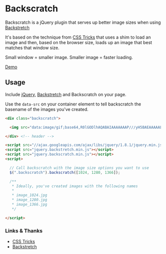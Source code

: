 # Backscratch

Backscratch is a jQuery plugin that serves up better image sizes
when using [Backstretch](http://srobbin.com/jquery-plugins/backstretch/)

It's based on the technique from [CSS Tricks](http://css-tricks.com/perfect-full-page-background-image/) 
that uses a shim to load an image and then, based on the browser size, loads up an image
that best matches that window size.

Small window = smaller image. Smaller image = faster loading.

[Demo](http://facetdev.com/demos/backscratch/)

## Usage

Include [jQuery](http://jquery.com), [Backstretch](http://srobbin.com/jquery-plugins/backstretch/) and Backscratch on your page.

Use the ``data-src`` on your container element to tell backscratch the basename of the images you've created.

```html
<div class="backscratch">

  <img src="data:image/gif;base64,R0lGODlhAQABAIAAAAAAAP///yH5BAEAAAAALAAAAAABAAEAAAIBRAA7" alt="" class="bg" data-src="/path/to/your/image.jpg" />

</div> <!-- header -->

<script src="//ajax.googleapis.com/ajax/libs/jquery/1.8.1/jquery.min.js"></script>
<script src="jquery.backstretch.min.js"></script>
<script src="jquery.backscratch.min.js"></script>
<script>

  // Call backscratch with the image size options you want to use
  $(".backscratch").backscratch([1024, 1280, 1366]);

  /**
   * Ideally, you've created images with the following names
   *
   * image_1024.jpg
   * image_1280.jpg
   * image_1366.jpg
   */

</script>
```

### Links & Thanks

- [CSS Tricks](http://css-tricks.com/perfect-full-page-background-image/)
- [Backstretch](http://srobbin.com/jquery-plugins/backstretch/)
